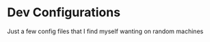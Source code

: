 Dev Configurations
==================
Just a few config files that I find myself wanting on random machines
